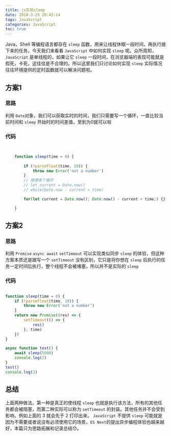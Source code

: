 ```yaml
---
title: js实现sleep
date: 2018-3-29 20:42:14
tags: JavaScript
categories: JavaScript
toc: true
---
```


Java，Shell 等编程语言都存在 `sleep` 函数，用来让线程休眠一段时间，再执行接下来的任务，今天我们来看看 `JavaScript` 中如何实现 `sleep` 呢。众所周知，`JavaScript` 是单线程的，如果让它 `sleep` 一段时间，在浏览器端的表现可能就是假死，卡死，这往往是不合理的。所以这里我们只讨论如何实现 `sleep` 实际情况往往环境提供的定时函数就可以解决问题啦。

## 方案1
	

### 思路

利用 `Date`对象，我们可以获取实时的时间，我们只需要写一个循环，一直比较当前时间和 `sleep` 开始时的时间差值，至到为0就可以啦


### 代码


````javascript

	
	function sleep(time = 0) {
		
		if (!parseFloat(time, 10)) {
			throw new Error('not a number')
		}
		// 随便来个循环
		// let current = Date.now()
		// while(Date.now - current < time)

	    for(let current = Date.now(); Date.now() - current < time;) {}

	}


````


## 方案2


### 思路

利用 `Promise` `async await` `setTimeout` 可以实现类似同步 `sleep` 的体验，但这种方案本质还是跟写一个 `setTimeout` 没有区别，它只是将你想在 `sleep` 后执行的任务一定时间后执行，整个线程不会被堵塞，所以并不是实际的 `sleep`

### 代码

````javascript

function sleep(time = 0) {
    if (!parseFloat(time, 10)) {
        throw new Error('not a number')
    }
    return new Promise((res) => {
        setTimeout(() => {
            res()
        }, time)
    })
}

async function test() {
    await sleep(5000)
    console.log(2)
}
test()
console.log(3)

````


## 总结

上面两种做法，第一种是真正的使线程 `sleep` 也就是执行该方法，所有的其他任务都会被阻塞，而第二种实际可以称为 `setTimeout` 的封装。其他任务并不会受到影响，例如上面的 3 就会先于 2 打印出来。
`JavaScript` 不提供 `sleep` 可能就是因为不需要或者说没有必须使用它的场景，`ES Next`的提出异步编程体验也越来越好，本篇只为思路拓展和记录总结😯。






